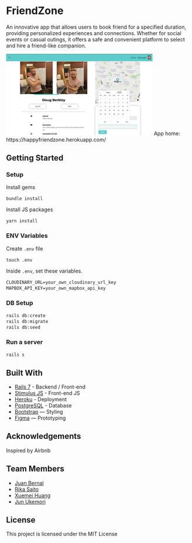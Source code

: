 # FriendZone


An innovative app that allows users to book friend for a specified duration, providing personalized experiences and connections. Whether for social events or casual outings, it offers a safe and convenient platform to select and hire a friend-like companion.


<img width="400" alt="Screen Shot 2021-06-18 at 14 19 13" src="app/assets/images/Screenshot 2023-06-13 at 23.07.27.png">
App home: https://happyfriendzone.herokuapp.com/


## Getting Started
### Setup

Install gems
```
bundle install
```
Install JS packages
```
yarn install
```

### ENV Variables
Create `.env` file
```
touch .env
```
Inside `.env`, set these variables. 
```
CLOUDINARY_URL=your_own_cloudinary_url_key
MAPBOX_API_KEY=your_own_mapbox_api_key
```

### DB Setup
```
rails db:create
rails db:migrate
rails db:seed
```

### Run a server
```
rails s
```

## Built With
- [Rails 7](https://guides.rubyonrails.org/) - Backend / Front-end
- [Stimulus JS](https://stimulus.hotwired.dev/) - Front-end JS
- [Heroku](https://heroku.com/) - Deployment
- [PostgreSQL](https://www.postgresql.org/) - Database
- [Bootstrap](https://getbootstrap.com/) — Styling
- [Figma](https://www.figma.com) — Prototyping

## Acknowledgements
Inspired by Airbnb

## Team Members
- [Juan Bernal](https://github.com/mesieou)
- [Rika Saito](https://github.com/arki-s)
- [Xuemei Huang](https://github.com/meifruit)
- [Jun Ukemori](https://github.com/jukemori)


## License
This project is licensed under the MIT License
